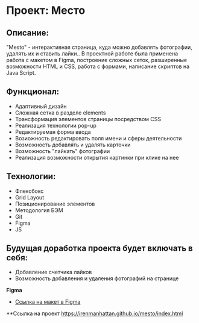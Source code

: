# Проект: Место

## Описание:
"Mesto" - интерактивная страница, куда можно добавлять фотографии, удалять их и ставить лайки.. В проектной работе была применена работа с макетом в Figma, построение сложных сеток, разширенные возможности HTML и CSS, работа с формами, написание скриптов на Java Script.

## Функционал:

* Адаптивный дизайн
* Сложная сетка в разделе elements
* Трансформация элементов страницы посредством CSS
* Реализация технологии pop-up
* Редактируемая форма ввода
* Возиожность редактировать поля имени и сферы деятельности
* Возможность добавлять и удалять карточки
* Возможность "лайкать" фотографии
* Реализация возможности открытия картинки при клике на нее

## Технологии:

* Флексбокс
* Grid Layout
* Позиционирование элементов
* Методология БЭМ
* Git
* Figma
* JS

## Будущая доработка проекта будет включать в себя:

* Добавление счетчика лайков
* Возможность добавления и удаления фотографий на странице



**Figma**

* [Ссылка на макет в Figma](https://www.figma.com/file/2cn9N9jSkmxD84oJik7xL7/JavaScript.-Sprint-4?node-id=0%3A1)


**Ссылка на проект
https://irenmanhattan.github.io/mesto/index.html
